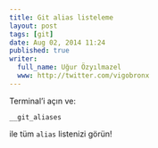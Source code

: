 ```yaml
---
title: Git alias listeleme
layout: post
tags: [git]
date: Aug 02, 2014 11:24
published: true
writer:
  full_name: Uğur Özyılmazel
  www: http://twitter.com/vigobronx
---
```


Terminal’i açın ve:

    __git_aliases

ile tüm `alias` listenizi görün!